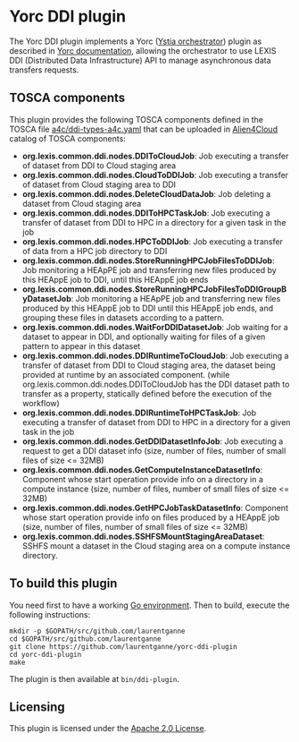 # Yorc DDI plugin

The Yorc DDI plugin implements a Yorc ([Ystia orchestrator](https://github.com/ystia/yorc/)) plugin as described in [Yorc documentation](https://yorc.readthedocs.io/en/latest/plugins.html), allowing the orchestrator to use 
LEXIS DDI (Distributed Data Infrastructure) API to manage asynchronous data transfers requests.

## TOSCA components

This plugin provides the following TOSCA components defined in the TOSCA file [a4c/ddi-types-a4c.yaml](a4c/ddi-types-a4c.yaml)
that can be uploaded in [Alien4Cloud](https://alien4cloud.github.io/) catalog of TOSCA components:

* **org.lexis.common.ddi.nodes.DDIToCloudJob**:
Job executing a transfer of dataset from DDI to Cloud staging area
* **org.lexis.common.ddi.nodes.CloudToDDIJob**:
Job executing a transfer of dataset from Cloud staging area to DDI
* **org.lexis.common.ddi.nodes.DeleteCloudDataJob**:
Job deleting a dataset from Cloud staging area
* **org.lexis.common.ddi.nodes.DDIToHPCTaskJob**:
Job executing a transfer of dataset from DDI to HPC in a directory for a given
task in the job
* **org.lexis.common.ddi.nodes.HPCToDDIJob**:
Job executing a transfer of data from a HPC job directory to DDI
* **org.lexis.common.ddi.nodes.StoreRunningHPCJobFilesToDDIJob**:
Job monitoring a HEApPE job and transferring new files produced by this HEAppE job
to DDI, until this HEAppE job ends
* **org.lexis.common.ddi.nodes.StoreRunningHPCJobFilesToDDIGroupByDatasetJob**:
Job monitoring a HEApPE job and transferring new files produced by this HEAppE job
to DDI until this HEAppE job ends, and grouping these files in datasets according
to a pattern.
* **org.lexis.common.ddi.nodes.WaitForDDIDatasetJob**: 
Job waiting for a dataset to appear in DDI, and optionally waiting for files of
a given pattern to appear in this dataset
* **org.lexis.common.ddi.nodes.DDIRuntimeToCloudJob**: 
Job executing a transfer of dataset from DDI to Cloud staging area, the dataset
being provided at runtime by an associated component.
(while org.lexis.common.ddi.nodes.DDIToCloudJob has the DDI dataset path to
transfer as a property, statically defined before the execution of the workflow)
* **org.lexis.common.ddi.nodes.DDIRuntimeToHPCTaskJob**: 
Job executing a transfer of dataset from DDI to HPC in a directory for a given
task in the job
* **org.lexis.common.ddi.nodes.GetDDIDatasetInfoJob**: 
Job executing a request to get a DDI dataset info (size, number of files, number
of small files of size <= 32MB)
* **org.lexis.common.ddi.nodes.GetComputeInstanceDatasetInfo**: 
Component whose start operation provide info on a directory in a compute
instance (size, number of files, number of small files of size <= 32MB)
* **org.lexis.common.ddi.nodes.GetHPCJobTaskDatasetInfo**: 
Component whose start operation provide info on files produced by a HEAppE job
(size, number of files, number of small files of size <= 32MB)
* **org.lexis.common.ddi.nodes.SSHFSMountStagingAreaDataset**: 
SSHFS mount a dataset in the Cloud staging area on a compute instance directory.

## To build this plugin

You need first to have a working [Go environment](https://golang.org/doc/install).
Then to build, execute the following instructions:

```
mkdir -p $GOPATH/src/github.com/laurentganne
cd $GOPATH/src/github.com/laurentganne
git clone https://github.com/laurentganne/yorc-ddi-plugin
cd yorc-ddi-plugin
make
```

The plugin is then available at `bin/ddi-plugin`.

## Licensing

This plugin is licensed under the [Apache 2.0 License](LICENSE).
